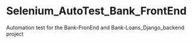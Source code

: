 # Selenium_AutoTest_Bank_FrontEnd
 Automation test for the Bank-FronEnd and Bank-Loans_Django_backend project
